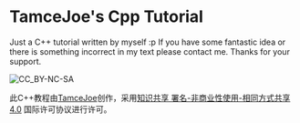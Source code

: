 # TamceJoe's Cpp Tutorial
Just a C++ tutorial written by myself :p
If you have some fantastic idea or there is something incorrect in my text please contact me.
Thanks for your support.

![CC_BY-NC-SA](https://i.creativecommons.org/l/by-nc-sa/4.0/88x31.png)

 此C++教程由[TamceJoe](http://www.tamce.cn/)创作，采用[知识共享 署名-非商业性使用-相同方式共享 4.0](http://creativecommons.org/licenses/by-nc-sa/4.0/) 国际许可协议进行许可。
